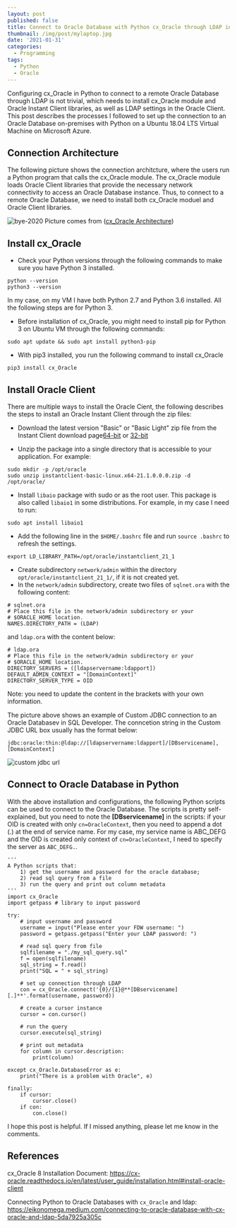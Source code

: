 ```yaml
---
layout: post
published: false
title: Connect to Oracle Database with Python cx_Oracle through LDAP in Ubuntu
thumbnail: /img/post/mylaptop.jpg
date: '2021-01-31'
categories:
  - Programming
tags:
  - Python
  - Oracle
---
```

Configuring cx_Oracle in Python to connect to a remote Oracle Database through LDAP is not trivial, which needs to install cx_Oracle module and Oracle Instant Client libraries, as well as LDAP settings in the Oracle Client. This post describes the processes I followed to set up the connection to an Oracle Database on-premises with Python on a Ubuntu 18.04 LTS Virtual Machine on Microsoft Azure. 

<!--more-->
## Connection Architecture
The following picture shows the connection architcture, where the users run a Python program that calls the cx_Oracle module. The cx_Oracle module loads Oracle Client libraries that provide the necessary network connectivity to access an Oracle Database instance. Thus, to connect to a remote Oracle Database, we need to install both cx_Oracle moduel and Oracle Client libraries. 

![bye-2020]({{site.baseurl}}/img/post/cx_Oracle_arch.png)
                  Picture comes from ([cx_Oracle Architecture](https://cx-oracle.readthedocs.io/en/latest/_images/cx_Oracle_arch.png))

## Install cx_Oracle
* Check your Python versions through the following commands to make sure you have Python 3 installed.
```
python --version
python3 --version
```
In my case, on my VM I have both Python 2.7 and Python 3.6 installed. All the following steps are for Python 3.

* Before installation of cx_Oracle, you might need to install pip for Python 3 on Ubuntu VM through the following commands:
```
sudo apt update && sudo apt install python3-pip
```
* With pip3 installed, you run the following command to install cx_Oracle
```
pip3 install cx_Oracle
```

## Install Oracle Client
There are multiple ways to install the Oracle Cient, the following describes the steps to install an Oracle Instant Client through the zip files:

* Download the latest version "Basic" or "Basic Light" zip file from the Instant Client download page[64-bit](https://www.oracle.com/database/technologies/instant-client/linux-x86-64-downloads.html) or [32-bit](https://www.oracle.com/database/technologies/instant-client/linux-x86-32-downloads.html)

* Unzip the package into a single directory that is accessible to your application. For example:
```
sudo mkdir -p /opt/oracle
sudo unzip instantclient-basic-linux.x64-21.1.0.0.0.zip -d /opt/oracle/
```
* Install `libaio` package with sudo or as the root user. This package is also called `libaio1` in some distributions. For example, in my case I need to run:
```
sudo apt install libaio1
```
* Add the following line in the `$HOME/.bashrc` file and run `source .bashrc` to refresh the settings.
```
export LD_LIBRARY_PATH=/opt/oracle/instantclient_21_1
```
* Create subdirectory `network/admin` within the directory `opt/oracle/instantclient_21_1/`, if it is not created yet.
* In the `network/admin` subdirectory, create two files of `sqlnet.ora` with the following content:
```
# sqlnet.ora
# Place this file in the network/admin subdirectory or your 
# $ORACLE_HOME location.
NAMES.DIRECTORY_PATH = (LDAP)
```

and `ldap.ora` with the content below:
```
# ldap.ora
# Place this file in the network/admin subdirectory or your 
# $ORACLE_HOME location.
DIRECTORY_SERVERS = ([ldapservername:ldapport])
DEFAULT_ADMIN_CONTEXT = "[DomainContext]"
DIRECTORY_SERVER_TYPE = OID
```
Note: you need to update the content in the brackets with your own information.

The picture above shows an example of Custom JDBC connection to an Oracle Databasev in SQL Developer. The conncetion string in the Custom JDBC URL box usually has the format below:
```
jdbc:oracle:thin:@ldap://[ldapservername:ldapport]/[DBservicename],[DomainContext]
```
![custom jdbc url]({{site.baseurl}}/img/post/sql_developer01.PNG)


## Connect to Oracle Database in Python

With the above installation and configurations, the following Python scripts can be used to connect to the Oracle Database. The scripts is pretty self-explained, but you need to note the **[DBservicename]** in the scripts: if your OID is created with only `cn=OracleContext`, then you need to append a dot (.) at the end of service name. For my case, my service name is ABC_DEFG and the OID is created only context of `cn=OracleContext`, I need to specify the server as `ABC_DEFG.`.

```
'''
A Python scripts that:
    1) get the username and password for the oracle database;
    2) read sql query from a file
    3) run the query and print out column metadata
'''
import cx_Oracle
import getpass # library to input password

try: 
    # input username and password
    username = input("Please enter your FDW username: ")
    password = getpass.getpass("Enter your LDAP password: ")

    # read sql query from file
    sqlfilename = "./my_sql_query.sql"
    f = open(sqlfilename)
    sql_string = f.read()
    print("SQL = " + sql_string)

    # set up connection through LDAP
    con = cx_Oracle.connect('{0}/{1}@**[DBservicename][.]**'.format(username, password)) 
      
    # create a cursor instance 
    cursor = con.cursor() 
      
    # run the query 
    cursor.execute(sql_string) 

    # print out metadata
    for column in cursor.description:
        print(column)
      
except cx_Oracle.DatabaseError as e: 
    print("There is a problem with Oracle", e) 
  
finally: 
    if cursor: 
        cursor.close() 
    if con: 
        con.close() 

```

I hope this post is helpful. If I missed anything, please let me know in the comments.

## References

cx_Oracle 8 Installation Document: https://cx-oracle.readthedocs.io/en/latest/user_guide/installation.html#install-oracle-client

Connecting Python to Oracle Databases with `cx_Oracle` and ldap: https://eikonomega.medium.com/connecting-to-oracle-database-with-cx-oracle-and-ldap-5da7925a305c
